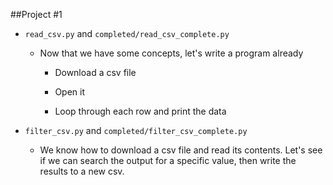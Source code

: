 ##Project #1

* ```read_csv.py``` and ```completed/read_csv_complete.py```

    * Now that we have some concepts, let's write a program already

        * Download a csv file

        * Open it

        * Loop through each row and print the data

* ```filter_csv.py``` and ```completed/filter_csv_complete.py```

    * We know how to download a csv file and read its contents. Let's see if we can search the output for a specific value, then write the results to a new csv.